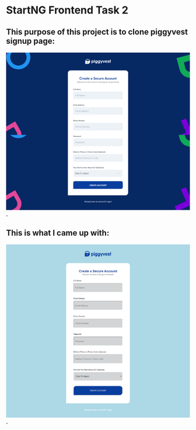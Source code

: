# StartNG Frontend Task 2

## This purpose of this project is to clone piggyvest signup page:

#### !['Piggyvest register page'](piggyvest-register-page.png).

## This is what I came up with:

#### !['My Piggvest Solution'](my-solution.png).
